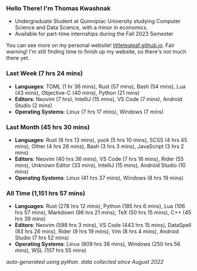 
### Hello There! I'm Thomas Kwashnak

- Undergraduate Student at Quinnipiac University studying Computer Science and Data Science, with a minor in economics.
- Available for part-time internships during the Fall 2023 Semester

You can see more on my personal website! [littletealeaf.github.io](https://littletealeaf.github.io). Fair warning! I'm still finding time to finish up my website, so there's not much there yet.

### Last Week (7 hrs 24 mins)
- **Languages**: TOML (1 hr 36 mins), Rust (57 mins), Bash (54 mins), Lua (43 mins), Objective-C (40 mins), Python (21 mins)
- **Editors**: Neovim (7 hrs), IntelliJ (15 mins), VS Code (7 mins), Android Studio (2 mins)
- **Operating Systems**: Linux (7 hrs 17 mins), Windows (7 mins)
    
### Last Month (45 hrs 30 mins)
- **Languages**: Rust (8 hrs 13 mins), yuck (5 hrs 10 mins), SCSS (4 hrs 45 mins), Other (4 hrs 26 mins), Bash (3 hrs 3 mins), JavaScript (3 hrs 2 mins)
- **Editors**: Neovim (40 hrs 36 mins), VS Code (7 hrs 16 mins), Rider (55 mins), Unknown Editor (33 mins), IntelliJ (15 mins), Android Studio (10 mins)
- **Operating Systems**: Linux (41 hrs 37 mins), Windows (8 hrs 19 mins)
    
### All Time (1,151 hrs 57 mins)
- **Languages**: Rust (278 hrs 12 mins), Python (185 hrs 6 mins), Lua (106 hrs 57 mins), Markdown (96 hrs 21 mins), TeX (50 hrs 15 mins), C++ (45 hrs 39 mins)
- **Editors**: Neovim (598 hrs 3 mins), VS Code (443 hrs 15 mins), DataSpell (83 hrs 26 mins), Rider (9 hrs 19 mins), Vim (8 hrs 4 mins), Android Studio (7 hrs 52 mins)
- **Operating Systems**: Linux (809 hrs 38 mins), Windows (250 hrs 56 mins), WSL (107 hrs 55 mins)
    

*auto-generated using python. data collected since August 2022*
